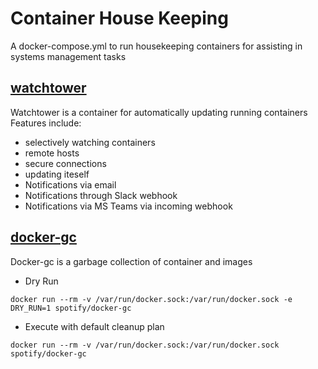 # Container House Keeping
A docker-compose.yml to run housekeeping containers for assisting in systems management tasks

## [watchtower](https://github.com/v2tec/watchtower)

Watchtower is a container for automatically updating running containers
Features include:
* selectively watching containers
* remote hosts
* secure connections
* updating iteself
* Notifications via email
* Notifications through Slack webhook
* Notifications via MS Teams via incoming webhook

## [docker-gc](https://github.com/spotify/docker-gc)

Docker-gc is a garbage collection of container and images

* Dry Run

```
docker run --rm -v /var/run/docker.sock:/var/run/docker.sock -e DRY_RUN=1 spotify/docker-gc
```

* Execute with default cleanup plan

```
docker run --rm -v /var/run/docker.sock:/var/run/docker.sock spotify/docker-gc

```
